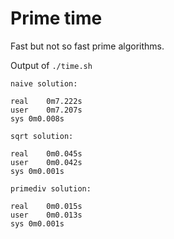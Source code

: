 # Prime time

Fast but not so fast prime algorithms.

Output of `./time.sh`

```
naive solution:

real	0m7.222s
user	0m7.207s
sys	0m0.008s

sqrt solution:

real	0m0.045s
user	0m0.042s
sys	0m0.001s

primediv solution:

real	0m0.015s
user	0m0.013s
sys	0m0.001s
```
